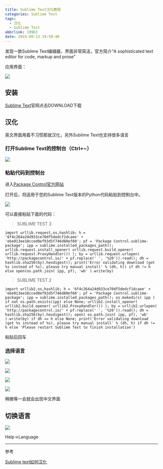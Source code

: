```yaml
---
title: Sublime Text汉化教程
categories: Sublime Test
tags:
  - 汉化
  - Sublime Test
abbrlink: 19963
date: 2019-09-13 19:59:40
---
```

发现一款Sublime Text编辑器，界面非常简洁，官方简介“A sophisticated text editor for
code, markup and prose”

<!--more-->
应用界面：

![](https://note.youdao.com/yws/api/personal/file/D63DC3CDC8184E21AC0CC529AF3B0CB7?method=download&shareKey=0466c46ccdb5640c82c78d492c858b66)

## 安装

[Sublime Text](http://www.sublimetext.com/)官网点击DOWNLOAD下载

## 汉化

英文界面用着不习惯那就汉化，另外Sublime Text也支持很多语言

### 打开Sublime Text的控制台（Ctrl+~）

![](https://note.youdao.com/yws/api/personal/file/DECDD38064CB43D382A931789CB46459?method=download&shareKey=48c07dedbfc24163536553843b3fe86e)

### 粘贴代码到控制台

进入[Package Control官方网站](https://packagecontrol.io/installation)

打开后，将适用于您的Sublime Text版本的Python代码粘贴到控制台中。

![](https://note.youdao.com/yws/api/personal/file/F3A3BCAFD6944276AB58FBC5B4E162A9?method=download&shareKey=a3aa69e5a8989458ddd9178faf64e14f)

可以直接粘贴下面的代码：

> SUBLIME TEST 3

```
import urllib.request,os,hashlib; h = '6f4c264a24d933ce70df5dedcf1dcaee' + 'ebe013ee18cced0ef93d5f746d80ef60'; pf = 'Package Control.sublime-package'; ipp = sublime.installed_packages_path(); urllib.request.install_opener( urllib.request.build_opener( urllib.request.ProxyHandler()) ); by = urllib.request.urlopen( 'http://packagecontrol.io/' + pf.replace(' ', '%20')).read(); dh = hashlib.sha256(by).hexdigest(); print('Error validating download (got %s instead of %s), please try manual install' % (dh, h)) if dh != h else open(os.path.join( ipp, pf), 'wb' ).write(by)
```

> SUBLIME TEST 2

```
import urllib2,os,hashlib; h = '6f4c264a24d933ce70df5dedcf1dcaee' + 'ebe013ee18cced0ef93d5f746d80ef60'; pf = 'Package Control.sublime-package'; ipp = sublime.installed_packages_path(); os.makedirs( ipp ) if not os.path.exists(ipp) else None; urllib2.install_opener( urllib2.build_opener( urllib2.ProxyHandler()) ); by = urllib2.urlopen( 'http://packagecontrol.io/' + pf.replace(' ', '%20')).read(); dh = hashlib.sha256(by).hexdigest(); open( os.path.join( ipp, pf), 'wb' ).write(by) if dh == h else None; print('Error validating download (got %s instead of %s), please try manual install' % (dh, h) if dh != h else 'Please restart Sublime Text to finish installation')
```

粘贴后回车

### 选择语言

![](https://note.youdao.com/yws/api/personal/file/17E635F75A414E85BE61A8689C1E0045?method=download&shareKey=1f2ebac7ba81d16f0070533dc2c28ca4)

![](https://note.youdao.com/yws/api/personal/file/4FB00C2308514C3397179B4E178A8EA5?method=download&shareKey=572dceb1b7fc6eecec872fa4426aa008)

![](https://note.youdao.com/yws/api/personal/file/128B2F2D5B21447F88BFD73978E8AAE2?method=download&shareKey=86be3e3a7b90dea49a76664b3c53b6c8)

![](https://note.youdao.com/yws/api/personal/file/9CAEE92A14604CD6932B45BBE4C782E3?method=download&shareKey=b10febac4b4c005a12bad64bfbac34fb)

稍微等一会就会出现中文界面

## 切换语言

![](https://note.youdao.com/yws/api/personal/file/7DF89CE11F4345099D7C39EE0087B3AE?method=download&shareKey=e6cd06046dbfa2c0e7f2d2f3a1fd764f)

Help->Language


---
参考

[Sublime text如何汉化](https://jingyan.baidu.com/article/90bc8fc8b38eabf653640c93.html)
